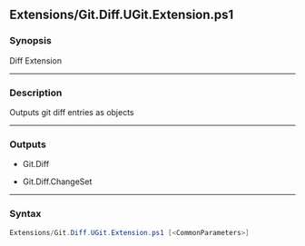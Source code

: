 
Extensions/Git.Diff.UGit.Extension.ps1
--------------------------------------




### Synopsis
Diff Extension



---


### Description

Outputs git diff entries as objects



---


### Outputs
* Git.Diff


* Git.Diff.ChangeSet






---


### Syntax
```PowerShell
Extensions/Git.Diff.UGit.Extension.ps1 [<CommonParameters>]
```




